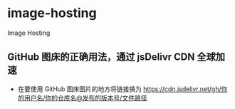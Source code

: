 # image-hosting
Image Hosting

## GitHub 图床的正确用法，通过 jsDelivr CDN 全球加速

- 在要使用 GitHub 图床图片的地方将链接换为 https://cdn.jsdelivr.net/gh/你的用户名/你的仓库名@发布的版本号/文件路径
